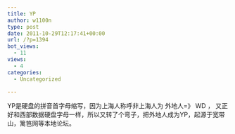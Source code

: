 ```yaml
---
title: YP
author: w1100n
type: post
date: 2011-10-29T12:17:41+00:00
url: /?p=1394
bot_views:
  - 11
views:
  - 4
categories:
  - Uncategorized

---
```

YP是硬盘的拼音首字母缩写，因为上海人称呼非上海人为 外地人=》 WD ， 又正好和西部数据硬盘字母一样，所以又转了个弯子，把外地人成为YP，起源于宽带山，篱笆网等本地论坛。